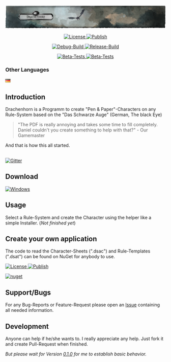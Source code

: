 <p align="center"><img src="img/Banner_large.png" alt="Drachenhorn Icon"></p>
<!--<h1 align="center">Drachenhorn Charakterbogen</h1>-->

<p align="center">
  <a href="https://github.com/Drachenhorn-Team/Drachenhorn/blob/master/LICENSE" target="_blank">
    <img src="https://img.shields.io/github/license/Drachenhorn-Team/Drachenhorn.svg?style=flat-square" alt="License">
  </a>
  <a href="https://github.com/Drachenhorn-Team/Drachenhorn/tree/publish" target="_blank">
    <img src="https://img.shields.io/badge/Publish-Squirrel-lightgrey.svg?style=flat-square" alt="Publish">
  </a>
</p>

<p align="center">
  <a href="https://lightlike.visualstudio.com/Drachenhorn/_build?definitionId=5&view=buildsHistory" target="_blank">
    <img src="https://img.shields.io/azure-devops/build/lightlike/af40eca3-51a6-4d41-89f9-acfeafe7da4f/11?label=Debug&style=flat-square" alt="Debug-Build">
  </a>
  <a href="https://lightlike.visualstudio.com/Drachenhorn/_build?definitionId=9&view=buildsHistory" target="_blank">
    <img src="https://img.shields.io/azure-devops/release/lightlike/af40eca3-51a6-4d41-89f9-acfeafe7da4f/1/1?label=Release&style=flat-square" alt="Release-Build">
  </a>
  <!--<a href="https://lightlike.visualstudio.com/Drachenhorn/_build?definitionId=6&view=buildsHistory" target="_blank">
    <img src="https://img.shields.io/azure-devops/build/lightlike/Drachenhorn/6/master.svg?label=NuGet&style=flat-square" alt="NuGet-Build">
  </a>-->
</p>

<p align="center">
  <a href="https://lightlike.visualstudio.com/Drachenhorn/_build?definitionId=5&view=buildsHistory" target="_blank">
    <img src="https://img.shields.io/azure-devops/tests/lightlike/Drachenhorn/5/master.svg?style=flat-square&compact_message" alt="Beta-Tests">
  </a>
  <a href="https://lightlike.visualstudio.com/Drachenhorn/_build?definitionId=5&view=buildsHistory" target="_blank">
    <img src="https://img.shields.io/azure-devops/coverage/lightlike/Drachenhorn/5/master.svg?style=flat-square&compact_message" alt="Beta-Tests">
  </a>
</p>



### Other Languages

<p>
	<a href="/.github/Readme/Readme.de-DE.md"><img src="/img/Flags/de-DE.png"></a>
</p>


## Introduction
        
Drachenhorn is a Programm to create "Pen & Paper"-Characters on any Rule-System based on the "Das Schwarze Auge" (German, The black Eye)

>"The PDF is really annoying and takes some time to fill completely. Daniel couldn't you create something to help with that?" - Our Gamemaster

And that is how this all started.


<br>
<a href="https://gitter.im/Drachenhorn-Team/Drachenhorn" target="_blank">
  <img src="https://img.shields.io/gitter/room/Drachenhorn-Team/Drachenhorn.svg?style=flat-square" alt="Gitter">
</a>
<br>

## Download

<a href="https://github.com/Drachenhorn-Team/Drachenhorn/releases/latest" target="_blank">
  <img src="https://simpleicons.org/icons/windows.svg" width="32" alt="Windows" title="Download 'Setup.exe' only.">
</a>

## Usage

Select a Rule-System and create the Character using the helper like a simple Installer. (*Not finished yet*)

## Create your own application

The code to read the Character-Sheets (".dsac") and Rule-Templates (".dsat") can be found on NuGet for anybody to use.

<p>
  <a href="https://www.nuget.org/packages/Drachenhorn.Xml" target="_blank">
    <img src="https://img.shields.io/nuget/v/Drachenhorn.Xml.svg?label=NuGet&style=flat-square" alt="License">
  </a>
  <a href="https://www.nuget.org/packages/Drachenhorn.Xml" target="_blank">
    <img src="https://img.shields.io/nuget/dt/Drachenhorn.Xml.svg?style=flat-square" alt="Publish">
  </a>
</p>
<a href="https://www.nuget.org/packages/Drachenhorn.Xml/" style="padding: 5">
	<img src="https://www.nuget.org/Content/gallery/img/default-package-icon.svg" width="30" title="nuget"/>
</a>

## Support/Bugs

For any Bug-Reports or Feature-Request please open an [Issue](https://github.com/Drachenhorn-Team/Drachenhorn/issues) containing all needed information.

## Development

Anyone can help if he/she wants to. I really appreciate any help. Just fork it and create Pull-Request when finished.

*But please wait for Version [0.1.0](https://github.com/lightlike/Drachenhorn/milestone/1) for me to establish basic behavior.*
